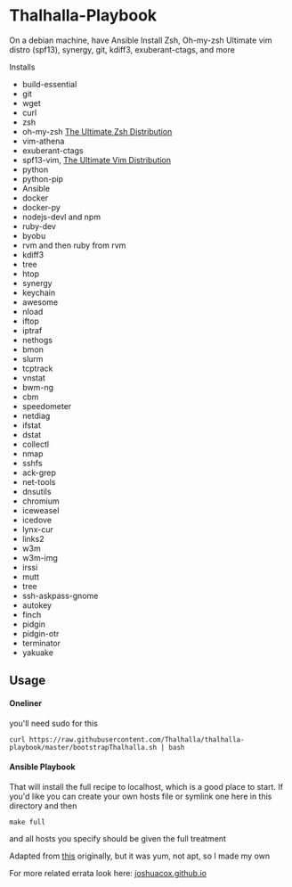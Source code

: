 # Thalhalla-Playbook


On a debian machine, have Ansible Install Zsh, Oh-my-zsh Ultimate vim distro (spf13), synergy, git, kdiff3, exuberant-ctags, and more

  Installs
  - build-essential
  - git
  - wget
  - curl
  - zsh
  - oh-my-zsh [The Ultimate Zsh Distribution](https://github.com/robbyrussell/oh-my-zsh)
  - vim-athena
  - exuberant-ctags
  - spf13-vim, [The Ultimate Vim Distribution](http://vim.spf13.com)
  - python
  - python-pip
  - Ansible
  - docker
  - docker-py
  - nodejs-devl and npm
  - ruby-dev
  - byobu
  - rvm and then ruby from rvm
  - kdiff3
  - tree
  - htop
  - synergy
  - keychain
  - awesome
  - nload
  - iftop
  - iptraf
  - nethogs
  - bmon
  - slurm
  - tcptrack
  - vnstat
  - bwm-ng
  - cbm
  - speedometer
  - netdiag
  - ifstat
  - dstat
  - collectl
  - nmap
  - sshfs
  - ack-grep
  - net-tools
  - dnsutils
  - chromium
  - iceweasel
  - icedove
  - lynx-cur
  - links2
  - w3m
  - w3m-img
  - irssi
  - mutt
  - tree
  - ssh-askpass-gnome
  - autokey
  - finch
  - pidgin
  - pidgin-otr
  - terminator
  - yakuake

## Usage

#### Oneliner

you'll need sudo for this

```
curl https://raw.githubusercontent.com/Thalhalla/thalhalla-playbook/master/bootstrapThalhalla.sh | bash
```

#### Ansible Playbook

That will install the full recipe to localhost, which is a good place to start. If you'd like you can create your own hosts file or symlink one here in this directory and then

```
make full
```

and all hosts you specify should be given the full treatment

Adapted from [this](https://github.com/lmacken/ansible-hacker-playbook) originally, but it was yum, not apt, so I made my own

For more related errata look here:
[joshuacox.github.io](http://joshuacox.github.io/)
